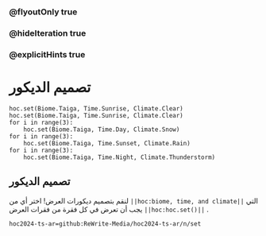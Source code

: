 ### @flyoutOnly true
### @hideIteration true
### @explicitHints true

# تصميم الديكور

```python-template
hoc.set(Biome.Taiga, Time.Sunrise, Climate.Clear)
hoc.set(Biome.Taiga, Time.Sunrise, Climate.Clear)
for i in range(3):
    hoc.set(Biome.Taiga, Time.Day, Climate.Snow)
for i in range(3):
    hoc.set(Biome.Taiga, Time.Sunset, Climate.Rain)
for i in range(3):
    hoc.set(Biome.Taiga, Time.Night, Climate.Thunderstorm)
```

## تصميم الديكور
لنقم بتصميم ديكورات العرض! اختر أي من ``||hoc:biome, time, and climate||`` التي يجب أن تعرض في كل فقرة من فقرات العرض ``||hoc:hoc.set()||`` .

```package
hoc2024-ts-ar=github:ReWrite-Media/hoc2024-ts-ar/n/set
```
